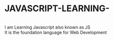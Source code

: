 # JAVASCRIPT-LEARNING-
<br>
I am Learning Javascript also known as JS 
<br>
It is the foundation language for Web Development 
